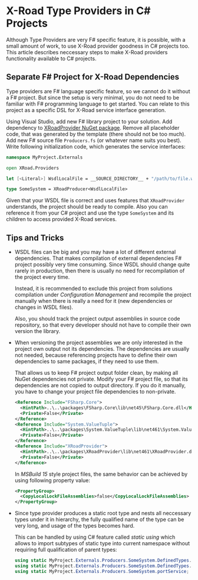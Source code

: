 # X-Road Type Providers in C# Projects #

Although Type Providers are very F# specific feature, it is possible, with a small amount of work,
to use X-Road provider goodness in C# projects too. This article describes neccessary steps to make
X-Road providers functionality available to C# projects.


## Separate F# Project for X-Road Dependencies ##

Type providers are F# language specific feature, so we cannot do it without a F# project. But since
the setup is very minimal, you do not need to be familiar with F# programming language to get started.
You can relate to this project as a specific DSL for X-Road service interface generation.

Using Visual Studio, add new F# library project to your solution. Add dependency to
[XRoadProvider NuGet package](https://www.nuget.org/packages/XRoadProvider/). Remove all placeholder
code, that was generated by the template (there should not be too much). Add new F# source file
`Producers.fs` (or whatever name suits you best). Write following initialization code, which generates
the service interfaces:

```fsharp
namespace MyProject.Externals

open XRoad.Providers

let [<Literal>] WsdlLocalFile = __SOURCE_DIRECTORY__ + "/path/to/file.wsdl"

type SomeSystem = XRoadProducer<WsdlLocalFile>
```

Given that your WSDL file is correct and uses features that `XRoadProvider` understands, the project
should be ready to compile. Also you can reference it from your C# project and use the type `SomeSystem`
and its children to access provided X-Road services.


## Tips and Tricks ##

* WSDL files can be big and you may have a lot of different external dependencies. That makes compilation
  of external dependencies F# project possibly very time consuming. Since WSDL should change quite rarely
  in production, then there is usually no need for recompilation of the project every time.

  Instead, it is recommended to exclude this project from solutions compilation under *Configuration Management*
  and recompile the project manually when there is really a need for it (new dependencies or changes
  in WSDL files).

  Also, you should track the project output assemblies in source code repository, so that every developer
  should not have to compile their own version the library.

* When versioning the project assemblies we are only interested in the project own output not its dependencies.
  The dependencies are usually not needed, because referencing projects have to define their own dependencies
  to same packages, if they need to use them.

  That allows us to keep F# project output folder clean, by making all NuGet dependencies not private.
  Modify your F# project file, so that its dependencies are not copied to output directory. If you do
  it manually, you have to change your project file dependencies to non-private.

  ```xml
  <Reference Include="FSharp.Core">
    <HintPath>..\..\packages\FSharp.Core\lib\net45\FSharp.Core.dll</HintPath>
    <Private>False</Private>
  </Reference>
  <Reference Include="System.ValueTuple">
    <HintPath>..\..\packages\System.ValueTuple\lib\net461\System.ValueTuple.dll</HintPath>
    <Private>False</Private>
  </Reference>
  <Reference Include="XRoadProvider">
    <HintPath>..\..\packages\XRoadProvider\lib\net461\XRoadProvider.dll</HintPath>
    <Private>False</Private>
  </Reference>
  ```

  In *MSBuild 15* style project files, the same behavior can be achieved by using following property value:

  ```xml
  <PropertyGroup>
    <CopyLocalLockFileAssemblies>false</CopyLocalLockFileAssemblies>
  </PropertyGroup>
  ```

* Since type provider produces a static root type and nests all neccessary types under it in hierarchy,
  the fully qualified name of the type can be very long, and usage of the types becomes hard.

  This can be handled by using C# feature called *static using* which allows to import subtypes of
  static type into current namespace without requiring full qualification of parent types:

  ```csharp
  using static MyProject.Externals.Producers.SomeSystem.DefinedTypes.SomeXRoadEu;
  using static MyProject.Externals.Producers.SomeSystem.DefinedTypes.SomeXRoadEu.SomeServiceRequestType;
  using static MyProject.Externals.Producers.SomeSystem.portService;
  ```

